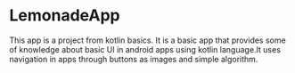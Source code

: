 # LemonadeApp

This app is a project from kotlin basics.
It is a basic app that provides some of knowledge about basic UI in android apps using kotlin language.It uses navigation in apps through buttons as images and simple algorithm.
